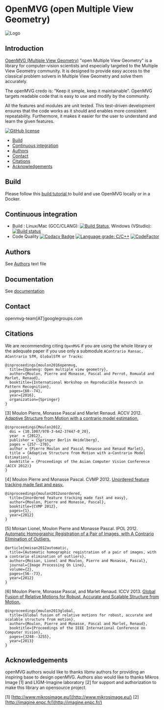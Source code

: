 OpenMVG (open Multiple View Geometry)
=====================================

![Logo](https://github.com/openMVG/openMVG/raw/master/logo/openMVG_Logo.png)

Introduction
------------

[OpenMVG (Multiple View Geometry)](http://imagine.enpc.fr/~moulonp/openMVG/) "open Multiple View Geometry" is a library for computer-vision scientists and especially targeted to the Multiple View Geometry community. It is designed to provide easy access to the classical problem solvers in Multiple View Geometry and solve them accurately.

The openMVG credo is: "Keep it simple, keep it maintainable". OpenMVG targets readable code that is easy to use and modify by the community.

All the features and modules are unit tested. This test-driven development ensures that the code works as it should and enables more consistent repeatability. Furthermore, it makes it easier for the user to understand and learn the given features.

[![GitHub license](https://img.shields.io/badge/license-MPL2-blue)](https://github.com/openMVG/openMVG/blob/master/LICENSE)

- [Build](#build)
- [Continuous integration](#integration)
- [Authors](#authors)
- [Contact](#contact)
- [Citations](#citations)
- [Acknowledgements](#acknowledgements)

## Build

Please follow this [build tutorial ](https://github.com/openMVG/openMVG/blob/master/BUILD.md) to build and use OpenMVG locally or in a Docker.

## Continuous integration

 - Build : Linux/Mac (GCC/CLANG): [![Build Status](https://travis-ci.org/openMVG/openMVG.png?branch=develop)](https://travis-ci.org/openMVG/openMVG), Windows (VStudio): [![Build status](https://ci.appveyor.com/api/projects/status/3nv6rt41yxqx5v7i?svg=true)](https://ci.appveyor.com/project/pmoulon/openmvg)
 - Code Quality [![Codacy Badge](https://api.codacy.com/project/badge/Grade/e067bc979aef48f5a96818714a5b33b9)](https://www.codacy.com/manual/pmoulon/openMVG?utm_source=github.com&amp;utm_medium=referral&amp;utm_content=openMVG/openMVG&amp;utm_campaign=Badge_Grade) [![Language grade: C/C++](https://img.shields.io/lgtm/grade/cpp/g/openMVG/openMVG.svg?logo=lgtm&logoWidth=18)](https://lgtm.com/projects/g/openMVG/openMVG/context:cpp)  [![CodeFactor](https://www.codefactor.io/repository/github/openmvg/openmvg/badge)](https://www.codefactor.io/repository/github/openmvg/openmvg)
<!-- - Unit test coverage: [![Coverage Status](https://coveralls.io/repos/openMVG/openMVG/badge.png?branch=develop)](https://coveralls.io/r/openMVG/openMVG?branch=develop) -->



## Authors

See [Authors](https://github.com/openMVG/openMVG/raw/master/AUTHORS) text file

## Documentation

See [documentation](http://openmvg.readthedocs.org/en/latest)

## Contact

openmvg-team[AT]googlegroups.com


## Citations

We are recommending citing `OpenMVG` if you are using the whole library or the adequate paper if you use only a submodule `AContrario Ransac, AContrario
SfM, GlobalSfM or Tracks`:
```
@inproceedings{moulon2016openmvg,
  title={Openmvg: Open multiple view geometry},
  author={Moulon, Pierre and Monasse, Pascal and Perrot, Romuald and Marlet, Renaud},
  booktitle={International Workshop on Reproducible Research in Pattern Recognition},
  pages={60--74},
  year={2016},
  organization={Springer}
}
```

[3] Moulon Pierre, Monasse Pascal and Marlet Renaud. ACCV 2012.
[Adaptive Structure from Motion with a contrario model estimation.](http://hal.archives-ouvertes.fr/index.php?halsid=1n2qdqiv2a0l5eq7qpos9us752&view_this_doc=hal-00769266&version=1)
```
@inproceedings{Moulon2012,
  doi = {10.1007/978-3-642-37447-0_20},
  year  = {2012},
  publisher = {Springer Berlin Heidelberg},
  pages = {257--270},
  author = {Pierre Moulon and Pascal Monasse and Renaud Marlet},
  title = {Adaptive Structure from Motion with a~Contrario Model Estimation},
  booktitle = {Proceedings of the Asian Computer Vision Conference (ACCV 2012)}
}
```

[4] Moulon Pierre and Monasse Pascal. CVMP 2012.
[Unordered feature tracking made fast and easy.](http://hal.archives-ouvertes.fr/index.php?halsid=ggdarhl8cv1j6ohq2073eok8q3&view_this_doc=hal-00769267&version=1)
```
@inproceedings{moulon2012unordered,
  title={Unordered feature tracking made fast and easy},
  author={Moulon, Pierre and Monasse, Pascal},
  booktitle={CVMP 2012},
  pages={1},
  year={2012}
}
```

[5] Moisan Lionel, Moulon Pierre and Monasse Pascal. IPOL 2012.
[Automatic Homographic Registration of a Pair of Images, with A Contrario Elimination of Outliers.](http://dx.doi.org/10.5201/ipol.2012.mmm-oh)
```
@article{moisan2012automatic,
  title={Automatic homographic registration of a pair of images, with a contrario elimination of outliers},
  author={Moisan, Lionel and Moulon, Pierre and Monasse, Pascal},
  journal={Image Processing On Line},
  volume={2},
  pages={56--73},
  year={2012}
}
```

[6] Moulon Pierre, Monasse Pascal, and Marlet Renaud. ICCV 2013.
[Global Fusion of Relative Motions for Robust, Accurate and Scalable Structure from Motion.](http://imagine.enpc.fr/~moulonp/publis/iccv2013/index.html)

```
@inproceedings{moulon2013global,
  title={Global fusion of relative motions for robust, accurate and scalable structure from motion},
  author={Moulon, Pierre and Monasse, Pascal and Marlet, Renaud},
  booktitle={Proceedings of the IEEE International Conference on Computer Vision},
  pages={3248--3255},
  year={2013}
}
```

## Acknowledgements

openMVG authors would like to thanks libmv authors for providing an inspiring
base to design openMVG. Authors also would like to thanks Mikros Image [1]
and LIGM-Imagine laboratory [2] for support and authorization to make this
library an opensource project.

[1] [http://www.mikrosimage.eu/](http://www.mikrosimage.eu/)
[2] [http://imagine.enpc.fr/](http://imagine.enpc.fr/)
